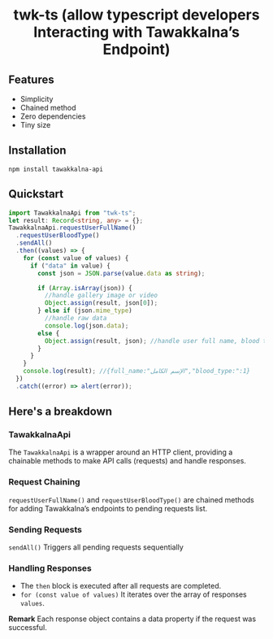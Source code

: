<h1 align="center">twk-ts (allow typescript developers Interacting with Tawakkalna’s Endpoint)</h1>

## Features

- Simplicity
- Chained method
- Zero dependencies
- Tiny size

## Installation

```
npm install tawakkalna-api
```

## Quickstart

```ts
import TawakkalnaApi from "twk-ts";
let result: Record<string, any> = {};
TawakkalnaApi.requestUserFullName()
  .requestUserBloodType()
  .sendAll()
  .then((values) => {
    for (const value of values) {
      if ("data" in value) {
        const json = JSON.parse(value.data as string);

        if (Array.isArray(json)) {
          //handle gallery image or video
          Object.assign(result, json[0]);
        } else if (json.mime_type)
          //handle raw data
          console.log(json.data);
        else {
          Object.assign(result, json); //handle user full name, blood type,...etc
        }
      }
    }
    console.log(result); //{full_name:"الإسم الكامل","blood_type:":1}
  })
  .catch((error) => alert(error));
```

## Here's a breakdown

### TawakkalnaApi

The `TawakkalnaApi` is a wrapper around an HTTP client, providing a chainable methods to make API calls (requests) and handle responses.

### Request Chaining

`requestUserFullName()` and `requestUserBloodType()` are chained methods for adding Tawakkalna’s endpoints to pending requests list.

### Sending Requests

`sendAll()` Triggers all pending requests sequentially

### Handling Responses

- The `then` block is executed after all requests are completed.
- `for (const value of values)` It iterates over the array of responses `values`.

**Remark**
Each response object contains a data property if the request was successful.

